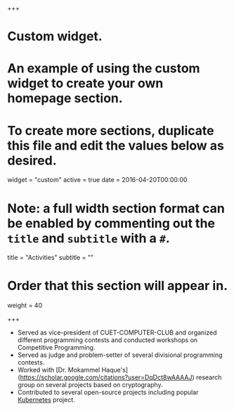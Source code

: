 +++
# Custom widget.
# An example of using the custom widget to create your own homepage section.
# To create more sections, duplicate this file and edit the values below as desired.
widget = "custom"
active = true
date = 2016-04-20T00:00:00

# Note: a full width section format can be enabled by commenting out the `title` and `subtitle` with a `#`.
title = "Activities"
subtitle = ""

# Order that this section will appear in.
weight = 40

+++

- Served as vice-president of CUET-COMPUTER-CLUB and organized different programming contests and conducted workshops on Competitive Programming.
- Served as judge and problem-setter of several divisional programming contests.
- Worked with [Dr. Mokammel Haque's] (https://scholar.google.com/citations?user=DqDct8wAAAAJ) research group on several projects based on cryptography.
- Contributed to several open-source projects including popular [Kubernetes](https://kubernetes.io/) project.
